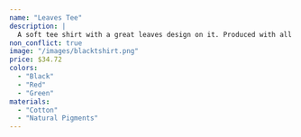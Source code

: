 ```yaml
---
name: "Leaves Tee"
description: |
  A soft tee shirt with a great leaves design on it. Produced with all natural materials.
non_conflict: true
image: "/images/blacktshirt.png"
price: $34.72
colors:
  - "Black"
  - "Red"
  - "Green"
materials:
  - "Cotton"
  - "Natural Pigments"
---
```

